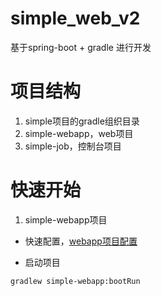 # simple_web_v2
基于spring-boot + gradle 进行开发

# 项目结构
1. simple项目的gradle组织目录
2. simple-webapp，web项目
3. simple-job，控制台项目

# 快速开始
1. simple-webapp项目

* 快速配置，[webapp项目配置](https://github.com/lizhibin205/simple_web_v2/wiki/webapp%E9%A1%B9%E7%9B%AE%E9%85%8D%E7%BD%AE)

* 启动项目
```
gradlew simple-webapp:bootRun
```
